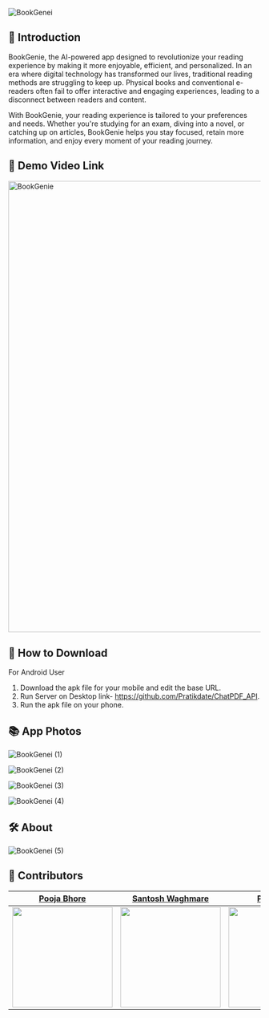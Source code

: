 
![BookGenei](https://github.com/user-attachments/assets/8cd73f57-f9eb-4eef-bc02-91704e09ded2)

## :orange_book: Introduction
BookGenie, the AI-powered app designed to revolutionize your reading experience by making it more enjoyable, efficient, and personalized.
In an era where digital technology has transformed our lives, traditional reading methods are struggling to keep up. Physical books and conventional e-readers often fail to offer interactive and engaging experiences, leading to a disconnect between readers and content.

 With BookGenie, your reading experience is tailored to your preferences and needs. Whether you're studying for an exam, diving into a novel, or catching up on articles, BookGenie helps you stay focused, retain more information, and enjoy every moment of your reading journey.


## 🎥  Demo Video Link

<a href="https://youtu.be/zcL3Yu9lCPw"> <img src="[/img/youtube.png](https://github.com/user-attachments/assets/8cd73f57-f9eb-4eef-bc02-91704e09ded2)" alt="BookGenie" style="width: 900px;"> </a>

## 📲 How to Download
  For Android User

1. Download the apk file for your mobile and edit the base URL.
2. Run Server on Desktop link- https://github.com/Pratikdate/ChatPDF_API.
3. Run the apk file on your phone.

## :books: App Photos
![BookGenei (1)](https://github.com/user-attachments/assets/acee8367-bf8e-4a21-a885-0d048951a1c8)

![BookGenei (2)](https://github.com/user-attachments/assets/ba9d5eba-6496-4320-a17d-8f0b1147a8c8)

![BookGenei (3)](https://github.com/user-attachments/assets/c34a1c61-3d39-472c-81e3-396134d05e66)

![BookGenei (4)](https://github.com/user-attachments/assets/8ddb5be1-7b90-4be9-befc-2d3709f00f8c)



## 🛠️ About
![BookGenei (5)](https://github.com/user-attachments/assets/9e85e957-5174-470a-a89f-1164fe5180c3)


## 👥  Contributors

|[Pooja Bhore](https://github.com/poojab2805)|[Santosh Waghmare](https://github.com/santoshw03)|[Pratik Date](https://github.com/Pratikdate)
|---|---|---|
|<img src="https://avatars.githubusercontent.com/u/163244933?v=4" style="width: 200px;">|<img src="https://avatars.githubusercontent.com/u/111411922?v=4" style="width: 200px;">|<img src="https://avatars.githubusercontent.com/u/91735895?v=4" style="width: 200px;">
